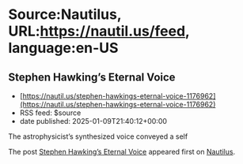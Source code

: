 # Source:Nautilus, URL:https://nautil.us/feed, language:en-US

## Stephen Hawking’s Eternal Voice
 - [https://nautil.us/stephen-hawkings-eternal-voice-1176962](https://nautil.us/stephen-hawkings-eternal-voice-1176962)
 - RSS feed: $source
 - date published: 2025-01-09T21:40:12+00:00

<p>The astrophysicist’s synthesized voice conveyed a self</p>
<p>The post <a href="https://nautil.us/stephen-hawkings-eternal-voice-1176962/">Stephen Hawking’s Eternal Voice</a> appeared first on <a href="https://nautil.us">Nautilus</a>.</p>

